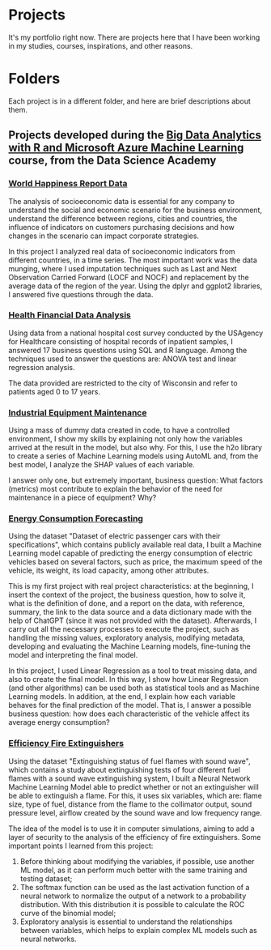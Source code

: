 # Projects
It's my portfolio right now. There are projects here that I have been working in my studies, courses, inspirations, and other reasons.

# Folders
Each project is in a different folder, and here are brief descriptions about them.

## Projects developed during the [Big Data Analytics with R and Microsoft Azure Machine Learning](https://www.datascienceacademy.com.br/course/analise-de-dados-com-r) course, from the Data Science Academy

### [World Happiness Report Data](https://github.com/WallPasq/projects/tree/83bcd63f7a5875129c2b468defd7c48672d896c8/world_happiness_report_data)

The analysis of socioeconomic data is essential for any company to understand the social and economic scenario for the business environment, understand the difference between regions, cities and countries, the influence of indicators on customers purchasing decisions and how changes in the scenario can impact corporate strategies.

In this project I analyzed real data of socioeconomic indicators from different countries, in a time series. The most important work was the data munging, where I used imputation techniques such as Last and Next Observation Carried Forward (LOCF and NOCF) and replacement by the average data of the region of the year. Using the dplyr and ggplot2 libraries, I answered five questions through the data.

### [Health Financial Data Analysis](https://github.com/WallPasq/projects/tree/83bcd63f7a5875129c2b468defd7c48672d896c8/health_financial_data_analysis)

Using data from a national hospital cost survey conducted by the USAgency for Healthcare consisting of hospital records of inpatient samples, I answered 17 business questions using SQL and R language.
Among the techniques used to answer the questions are: ANOVA test and linear regression analysis.

The data provided are restricted to the city of Wisconsin and refer to patients aged 0 to 17 years.

### [Industrial Equipment Maintenance](https://github.com/WallPasq/projects/tree/d7ac99fe947d8e7a51aa76e86c072c9b0a800f42/industrial_equipment_maintenance)

Using a mass of dummy data created in code, to have a controlled environment, I show my skills by explaining not only how the variables arrived at the result in the model, but also why. For this, I use the h2o library to create a series of Machine Learning models using AutoML and, from the best model, I analyze the SHAP values ​​of each variable.

I answer only one, but extremely important, business question: What factors (metrics) most contribute to explain the behavior of the need for maintenance in a piece of equipment? Why?

### [Energy Consumption Forecasting](https://github.com/WallPasq/projects/tree/d356c5f54415b11a4f825a871b99af6607684898/energy_consumption_forecasting)

Using the dataset "Dataset of electric passenger cars with their specifications", which contains publicly available real data, I built a Machine Learning model capable of predicting the energy consumption of electric vehicles based on several factors, such as price, the maximum speed of the vehicle, its weight, its load capacity, among other attributes.

This is my first project with real project characteristics: at the beginning, I insert the context of the project, the business question, how to solve it, what is the definition of done, and a report on the data, with reference, summary, the link to the data source and a data dictionary made with the help of ChatGPT (since it was not provided with the dataset). Afterwards, I carry out all the necessary processes to execute the project, such as handling the missing values, exploratory analysis, modifying metadata, developing and evaluating the Machine Learning models, fine-tuning the model and interpreting the final model.

In this project, I used Linear Regression as a tool to treat missing data, and also to create the final model. In this way, I show how Linear Regression (and other algorithms) can be used both as statistical tools and as Machine Learning models. In addition, at the end, I explain how each variable behaves for the final prediction of the model. That is, I answer a possible business question: how does each characteristic of the vehicle affect its average energy consumption?

### [Efficiency Fire Extinguishers](https://github.com/WallPasq/projects/tree/625fe48581daff99ab5c0f3f9ec8e864239a3970/efficiency_fire_extinguishers)

Using the dataset "Extinguishing status of fuel flames with sound wave", which contains a study about extinguishing tests of four different fuel flames with a sound wave extinguishing system, I built a Neural Network Machine Learning Model able to predict whether or not an extinguisher will be able to extinguish a flame. For this, it uses six variables, which are: flame size, type of fuel, distance from the flame to the collimator output, sound pressure level, airflow created by the sound wave and low frequency range.

The idea of ​​the model is to use it in computer simulations, aiming to add a layer of security to the analysis of the efficiency of fire extinguishers. Some important points I learned from this project:

1) Before thinking about modifying the variables, if possible, use another ML model, as it can perform much better with the same training and testing dataset;
2) The softmax function can be used as the last activation function of a neural network to normalize the output of a network to a probability distribution. With this distribution it is possible to calculate the ROC curve of the binomial model;
3) Exploratory analysis is essential to understand the relationships between variables, which helps to explain complex ML models such as neural networks.

